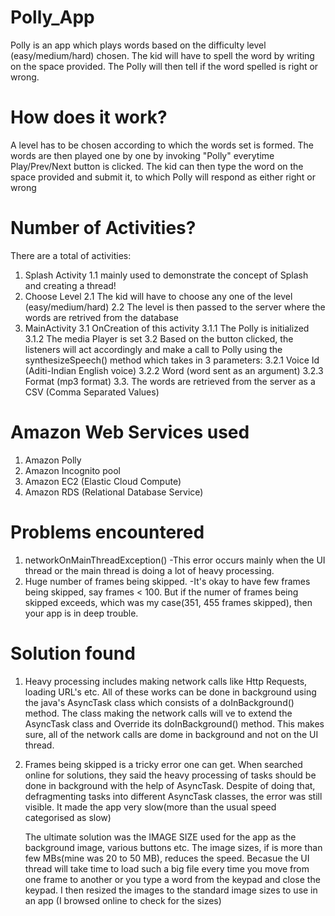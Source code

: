 # Polly_App
  Polly is an app which plays words based on the difficulty level (easy/medium/hard) chosen.
  The kid will have to spell the word by writing on the space provided.
  The Polly will then tell if the word spelled is right or wrong.

# How does it work?
  A level has to be chosen according to which the words set is formed.
  The words are then played one by one by invoking "Polly" everytime Play/Prev/Next button is clicked.
  The kid can then type the word on the space provided and submit it, to which Polly will respond as either right or wrong
  
# Number of Activities?
 There are a total of  activities:
  1. Splash Activity 
      1.1 mainly used to demonstrate the concept of Splash and creating a thread!
  2. Choose Level
      2.1 The kid will have to choose any one of the level (easy/medium/hard)
      2.2 The level is then passed to the server where the words are retrived from the database
  3. MainActivity
      3.1 OnCreation of this activity
          3.1.1 The Polly is initialized
          3.1.2 The media Player is set
      3.2 Based on the button clicked, the listeners will act accordingly and make a call to Polly using the synthesizeSpeech() method which takes in 3 parameters: 
          3.2.1 Voice Id (Aditi-Indian English voice)
          3.2.2 Word (word sent as an argument)
          3.2.3 Format (mp3 format)
      3.3. The words are retrieved from the server as a CSV (Comma Separated Values)

# Amazon Web Services used
  1. Amazon Polly
  2. Amazon Incognito pool
  3. Amazon EC2 (Elastic Cloud Compute)
  4. Amazon RDS (Relational Database Service)
  
# Problems encountered
  1. networkOnMainThreadException()
      -This error occurs mainly when the UI thread or the main thread is doing a lot of heavy processing.
  2. Huge number of frames being skipped.
      -It's okay to have few frames being skipped, say frames < 100. But if the numer of frames being skipped exceeds, which was my case(351, 455 frames skipped), then your app is in deep trouble.

# Solution found
  1. Heavy processing includes making network calls like Http Requests, loading URL's etc.
      All of these works can be done in background using the java's AsyncTask class which consists of a doInBackground() method.
      The class making the network calls will ve to extend the AsyncTask class and Override its doInBackground() method.
      This makes sure, all of the network calls are dome in background and not on the UI thread.
      
  2. Frames being skipped is a tricky error one can get.
      When searched online for solutions, they said the heavy processing of tasks should be done in background with the help of AsyncTask.
      Despite of doing that, defragmenting tasks into different AsyncTask classes, the error was still visible.
      It made the app very slow(more than the usual speed categorised as slow)
      
      The ultimate solution was the IMAGE SIZE used for the app as the background image, various buttons etc.
      The image sizes, if is more than few MBs(mine was 20 to 50 MB), reduces the speed.
      Becasue the UI thread will take time to load such a big file every time you move from one frame to another or you type a word from the keypad and close the keypad.
      I then resized the images to the standard image sizes to use in an app (I browsed online to check for the sizes)
      

